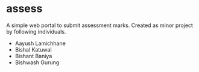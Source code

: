 # assess
A simple web portal to submit assessment marks. Created as minor project by following individuals.
- Aayush Lamichhane
- Bishal Katuwal
- Bishant Baniya
- Bishwash Gurung
